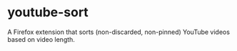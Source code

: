 # youtube-sort
A Firefox extension that sorts (non-discarded, non-pinned) YouTube videos based on video length.
